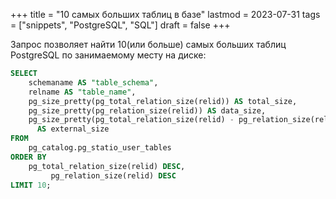 +++
title = "10 самых больших таблиц в базе"
lastmod = 2023-07-31
tags = ["snippets", "PostgreSQL", "SQL"]
draft = false
+++

Запрос позволяет найти 10(или больше) самых больших таблиц PostgreSQL по занимаемому месту на диске:

```sql
SELECT
    schemaname AS "table_schema",
    relname AS "table_name",
    pg_size_pretty(pg_total_relation_size(relid)) AS total_size,
    pg_size_pretty(pg_relation_size(relid)) AS data_size,
    pg_size_pretty(pg_total_relation_size(relid) - pg_relation_size(relid))
      AS external_size
FROM
    pg_catalog.pg_statio_user_tables
ORDER BY
    pg_total_relation_size(relid) DESC,
         pg_relation_size(relid) DESC
LIMIT 10;
```
